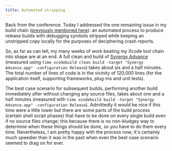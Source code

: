 ```yaml
---
title: Automated stripping
---
```


Back from the conference. Today I addressed the one remaining issue in my build chain ([previously mentioned here](http://www.wincent.com/a/about/wincent/weblog/archives/2006/03/dstroot_install.php)): an automated process to produce release builds with debugging symbols stripped while keeping an unstripped copy locally for the purposes of deciphering crash reports.

So, as far as can tell, my many weeks of work beating my Xcode tool chain into shape are at an end. A full clean and build of [Synergy Advance](http://synergyadvance.com/) (measured using `time xcodebuild clean build -target "Synergy Advance.app" -configuration Release`) takes about six and a half minutes. The total number of lines of code is in the vicinity of 120,000 lines (for the application itself, supporting frameworks, plug-ins and unit tests).

The best case scenario for subsequent builds, performing another build immediately after without changing any source files, takes about one and a half minutes (measured with `time xcodebuild build -target "Synergy Advance.app" -configuration Release`). Admittedly it would be nice if this time were a little lower but there are some parts of the build process (certain shell script phases) that have to be done on every single build even if no source files change; this because there is no non-kludgey way to determine when these things should be done, so you have to do them every time. Nevertheless, I am pretty happy with the process now; it's certainly much speedier than it was in the past when even the best case scenario seemed to drag on for ever.
